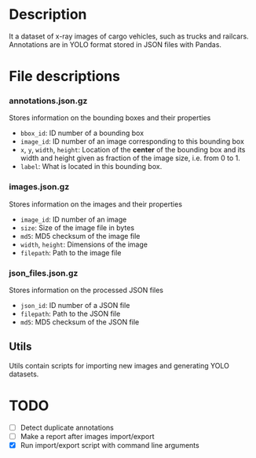 # Description
It a dataset of x-ray images of cargo vehicles, such as trucks and railcars.
Annotations are in YOLO format stored in JSON files with Pandas.

# File descriptions

### annotations.json.gz
Stores information on the bounding boxes and their properties 
- `bbox_id`: ID number of a bounding box 
- `image_id`: ID number of an image corresponding to this bounding box
- `x`, `y`, `width`, `height`: Location of the **center** of the bounding box
and its width and height given as fraction of the image size, i.e. from 0 to 1.
- `label`: What is located in this bounding box.

### images.json.gz
Stores information on the images and their properties
- `image_id`: ID number of an image
- `size`: Size of the image file in bytes
- `md5`: MD5 checksum of the image file
- `width`, `height`: Dimensions of the image
- `filepath`: Path to the image file

### json_files.json.gz
Stores information on the processed JSON files
- `json_id`: ID number of a JSON file
- `filepath`: Path to the JSON file
- `md5`: MD5 checksum of the JSON file


## Utils
Utils contain scripts for importing new images and generating YOLO datasets.

# TODO
- [ ] Detect duplicate annotations
- [ ] Make a report after images import/export
- [x] Run import/export script with command line arguments